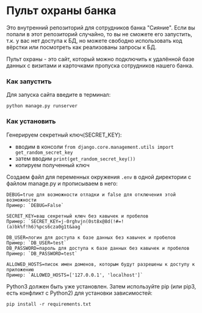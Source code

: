 # Пульт охраны банка
Это внутренний репозиторий для сотрудников банка "Сияние". Если вы попали в этот репозиторий случайно, то вы не сможете его запустить, т.к. у вас нет доступа к БД, но можете свободно использовать код вёрстки или посмотреть как реализованы запросы к БД.

Пульт охраны - это сайт, который можно подключить к удалённой базе данных с визитами и карточками пропуска сотрудников нашего банка.

### Как запустить
Для запуска сайта введите в терминал:
```
python manage.py runserver
```

### Как установить
Генерируем секретный ключ(SECRET_KEY):
- вводим в консоли `from django.core.management.utils import get_random_secret_key`
- затем вводим `print(get_random_secret_key())`
- копируем полученный ключ

Создаем файл для переменных окружения `.env` в одной директории с файлом manage.py и прописываем в него:
```
DEBUG=true для возможности отладки и false для отключения этой возможности
Пример: `DEBUG=False`

SECRET_KEY=ваш секретный ключ без кавычек и пробелов
Пример: `SECRET_KEY=j-0rghvjn(0st8x@8d(!#=!(a)bk%f!h6)%pcs6cza0g1t&aag`

DB_USER=логин для доступа к базе данных без кавычек и пробелов
Пример: `DB_USER=test`
DB_PASSWORD=пароль для доступа к базе данных без кавычек и пробелов
Пример: `DB_PASSWORD=test`

ALLOWED_HOSTS=писок имен доменов, которым будут разрешены к доступу к приложению
Пример: `ALLOWED_HOSTS=['127.0.0.1', 'localhost']`
```

Python3 должен быть уже установлен. Затем используйте pip (или pip3, есть конфликт с Python2) для установки зависимостей:
```
pip install -r requirements.txt
```

